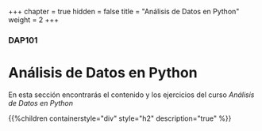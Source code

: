 +++
chapter = true
hidden = false
title = "Análisis de Datos en Python"
weight = 2
+++

### DAP101

# Análisis de Datos en Python

En esta sección encontrarás el contenido y los ejercicios del curso
_Análisis de Datos en Python_

{{%children containerstyle="div" style="h2" description="true" %}}
